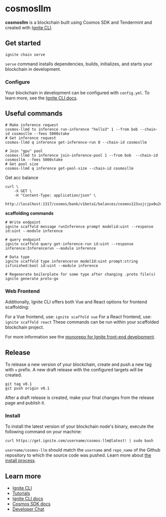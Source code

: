 # cosmosllm
**cosmosllm** is a blockchain built using Cosmos SDK and Tendermint and created with [Ignite CLI](https://ignite.com/cli).

## Get started

```
ignite chain serve
```

`serve` command installs dependencies, builds, initializes, and starts your blockchain in development.

### Configure

Your blockchain in development can be configured with `config.yml`. To learn more, see the [Ignite CLI docs](https://docs.ignite.com).


## Useful commands

```
# Make inference request
cosmos-llmd tx inference run-inference "hello3" 1 --from bob --chain-id cosmosllm --fees 5000stake
# Get inference request
cosmos-llmd q inference get-inference-run 0 --chain-id cosmosllm

# Join "gpu" pool
cosmos-llmd tx inference join-inference-pool 1 --from bob  --chain-id cosmosllm --fees 5000stake
# Get pool size
cosmos-llmd q inference get-pool-size --chain-id cosmosllm
```

Get acc balance
```
curl \
    -X GET \
    -H "Content-Type: application/json" \
    http://localhost:1317/cosmos/bank/v1beta1/balances/cosmos123usjcjpx0u2nwwtyuy2j9qmnp544hwcyjasay
```

**scaffolding commands**
```
# Write endpoint
ignite scaffold message runInference prompt modelid:uint --response id:uint --module inference

# query endpoint
ignite scaffold query get-inference-run id:uint --response inference:Inferencerun --module inference

# Data type
ignite scaffold type inferencerun modelId:uint prompt:string isfinished:bool id:uint --module inference

# Regenerate boilerplate for some type after changing .proto file(s)
ignite generate proto-go
```


### Web Frontend

Additionally, Ignite CLI offers both Vue and React options for frontend scaffolding:

For a Vue frontend, use: `ignite scaffold vue`
For a React frontend, use: `ignite scaffold react`
These commands can be run within your scaffolded blockchain project. 


For more information see the [monorepo for Ignite front-end development](https://github.com/ignite/web).

## Release
To release a new version of your blockchain, create and push a new tag with `v` prefix. A new draft release with the configured targets will be created.

```
git tag v0.1
git push origin v0.1
```

After a draft release is created, make your final changes from the release page and publish it.

### Install
To install the latest version of your blockchain node's binary, execute the following command on your machine:

```
curl https://get.ignite.com/username/cosmos-llm@latest! | sudo bash
```
`username/cosmos-llm` should match the `username` and `repo_name` of the Github repository to which the source code was pushed. Learn more about [the install process](https://github.com/allinbits/starport-installer).

## Learn more

- [Ignite CLI](https://ignite.com/cli)
- [Tutorials](https://docs.ignite.com/guide)
- [Ignite CLI docs](https://docs.ignite.com)
- [Cosmos SDK docs](https://docs.cosmos.network)
- [Developer Chat](https://discord.gg/ignite)
